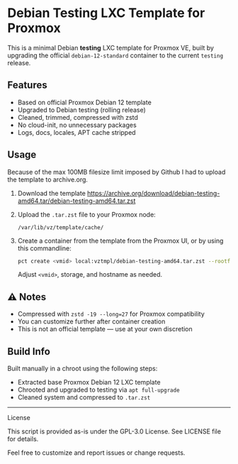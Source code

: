 # Debian Testing LXC Template for Proxmox

This is a minimal Debian **testing** LXC template for Proxmox VE, built by upgrading the official `debian-12-standard` container to the current `testing` release.

## Features

- Based on official Proxmox Debian 12 template  
- Upgraded to Debian testing (rolling release)  
- Cleaned, trimmed, compressed with zstd  
- No cloud-init, no unnecessary packages  
- Logs, docs, locales, APT cache stripped  
 
## Usage

Because of the max 100MB filesize limit imposed by Github I had to upload the template to archive.org.

1. Download the template https://archive.org/download/debian-testing-amd64.tar/debian-testing-amd64.tar.zst

2. Upload the `.tar.zst` file to your Proxmox node:

   ```
   /var/lib/vz/template/cache/
   ```

3. Create a container from the template from the Proxmox UI, or by using this commandline:

   ```bash
   pct create <vmid> local:vztmpl/debian-testing-amd64.tar.zst --rootfs local-lvm:8 --hostname my-ct
   ```

   Adjust `<vmid>`, storage, and hostname as needed.

## ⚠️ Notes

- Compressed with `zstd -19 --long=27` for Proxmox compatibility  
- You can customize further after container creation  
- This is not an official template — use at your own discretion

## Build Info

Built manually in a chroot using the following steps:

- Extracted base Proxmox Debian 12 LXC template
- Chrooted and upgraded to testing via `apt full-upgrade`
- Cleaned system and compressed to `.tar.zst`

---
License

This script is provided as-is under the GPL-3.0 License. See LICENSE file for details.

Feel free to customize and report issues or change requests.

